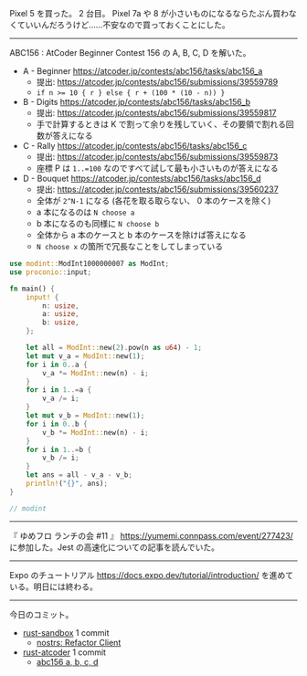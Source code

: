 Pixel 5 を買った。 2 台目。 Pixel 7a や 8 が小さいものになるならたぶん買わなくていいんだろうけど……不安なので買っておくことにした。

---

ABC156 : AtCoder Beginner Contest 156 の A, B, C, D を解いた。

- A - Beginner
  <https://atcoder.jp/contests/abc156/tasks/abc156_a>
  - 提出: <https://atcoder.jp/contests/abc156/submissions/39559789>
  - `if n >= 10 { r } else { r + (100 * (10 - n)) }`
- B - Digits
  <https://atcoder.jp/contests/abc156/tasks/abc156_b>
  - 提出: <https://atcoder.jp/contests/abc156/submissions/39559817>
  - 手で計算するときは K で割って余りを残していく、その要領で割れる回数が答えになる
- C - Rally
  <https://atcoder.jp/contests/abc156/tasks/abc156_c>
  - 提出: <https://atcoder.jp/contests/abc156/submissions/39559873>
  - 座標 P は `1..=100` なのですべて試して最も小さいものが答えになる
- D - Bouquet
  <https://atcoder.jp/contests/abc156/tasks/abc156_d>
  - 提出: <https://atcoder.jp/contests/abc156/submissions/39560237>
  - 全体が `2^N-1` になる (各花を取る取らない、 0 本のケースを除く)
  - a 本になるのは `N choose a`
  - b 本になるのも同様に `N choose b`
  - 全体から a 本のケースと b 本のケースを除けば答えになる
  - `N choose x` の箇所で冗長なことをしてしまっている

```rust
use modint::ModInt1000000007 as ModInt;
use proconio::input;

fn main() {
    input! {
        n: usize,
        a: usize,
        b: usize,
    };

    let all = ModInt::new(2).pow(n as u64) - 1;
    let mut v_a = ModInt::new(1);
    for i in 0..a {
        v_a *= ModInt::new(n) - i;
    }
    for i in 1..=a {
        v_a /= i;
    }
    let mut v_b = ModInt::new(1);
    for i in 0..b {
        v_b *= ModInt::new(n) - i;
    }
    for i in 1..=b {
        v_b /= i;
    }
    let ans = all - v_a - v_b;
    println!("{}", ans);
}

// modint
```

---

『 ゆめフロ ランチの会 #11 』 <https://yumemi.connpass.com/event/277423/> に参加した。Jest の高速化についての記事を読んでいた。

---

Expo のチュートリアル <https://docs.expo.dev/tutorial/introduction/> を進めている。明日には終わる。

---

今日のコミット。

- [rust-sandbox](https://github.com/bouzuya/rust-sandbox) 1 commit
  - [nostrs: Refactor Client](https://github.com/bouzuya/rust-sandbox/commit/49bf75d8c4c6b907b08a2a31b3402a4bd4fbbcc8)
- [rust-atcoder](https://github.com/bouzuya/rust-atcoder) 1 commit
  - [abc156 a, b, c, d](https://github.com/bouzuya/rust-atcoder/commit/d134340327f779cc78c3ba2fad46d33be201516c)
